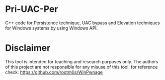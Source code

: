 # Pri-UAC-Per
C++ code for Persistence technique, UAC bypass and Elevation techniques for Windows systems by using Windows API.

# Disclaimer
This tool is intended for teaching and research purposes only. The authors of this project are not responsible for any misuse of this tool.
for reference check: https://github.com/rootm0s/WinPwnage
